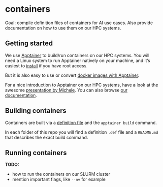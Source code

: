 # containers

Goal: compile definition files of containers for AI use cases.
Also provide documentation on how to use them on our HPC systems.

## Getting started
We use [Apptainer](https://apptainer.org/docs/user/main/index.html) to build/run containers on our HPC systems.
You will need a Linux system to run Apptainer natively on your machine, and it’s easiest to [install](https://apptainer.org/docs/user/main/quick_start.html) if you have root access.

But it is also easy to use or convert [docker images with Apptainer](https://apptainer.org/docs/user/main/docker_and_oci.html).

For a nice introduction to Apptainer on our HPC systems, have a look at the awesome [presentation by Michele](https://datashare.mpcdf.mpg.de/s/df4p3bMuWCF53Y3).
You can also browse [our documentation](https://docs.mpcdf.mpg.de/doc/computing/software/containers.html#apptainer).

## Building containers
Containers are built via a [definition file](https://apptainer.org/docs/user/latest/definition_files.html) and the `apptainer build` command.

In each folder of this repo you will find a definition `.def` file and a `README.md` that describes the exact build command.

## Running containers
**TODO:**
- how to run the containers on our SLURM cluster
- mention important flags, like `--nv` for example


